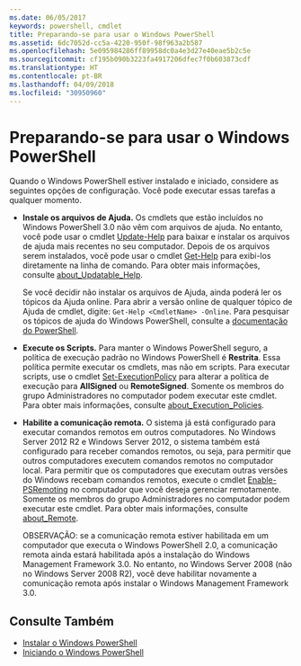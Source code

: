 ```yaml
---
ms.date: 06/05/2017
keywords: powershell, cmdlet
title: Preparando-se para usar o Windows PowerShell
ms.assetid: 6dc7052d-cc5a-4220-950f-98f963a2b587
ms.openlocfilehash: 5e095984286ff89958dc0a4e3d27e40eae5b2c5e
ms.sourcegitcommit: cf195b090b3223fa4917206dfec7f0b603873cdf
ms.translationtype: HT
ms.contentlocale: pt-BR
ms.lasthandoff: 04/09/2018
ms.locfileid: "30950960"
---
```

# <a name="getting-ready-to-use-windows-powershell"></a>Preparando-se para usar o Windows PowerShell
Quando o Windows PowerShell estiver instalado e iniciado, considere as seguintes opções de configuração. Você pode executar essas tarefas a qualquer momento.

- **Instale os arquivos de Ajuda.** Os cmdlets que estão incluídos no Windows PowerShell 3.0 não vêm com arquivos de ajuda. No entanto, você pode usar o cmdlet [Update-Help](/powershell/module/microsoft.powershell.core/update-help) para baixar e instalar os arquivos de ajuda mais recentes no seu computador. Depois de os arquivos serem instalados, você pode usar o cmdlet [Get-Help](/powershell/module/microsoft.powershell.core/get-help) para exibi-los diretamente na linha de comando. Para obter mais informações, consulte [about_Updatable_Help](/powershell/module/microsoft.powershell.core/about/about_updatable_help).

    Se você decidir não instalar os arquivos de Ajuda, ainda poderá ler os tópicos da Ajuda online. Para abrir a versão online de qualquer tópico de Ajuda de cmdlet, digite: `Get-Help <CmdletName> -Online`. Para pesquisar os tópicos de ajuda do Windows PowerShell, consulte a [documentação do PowerShell](/powershell/scripting).

- **Execute os Scripts.** Para manter o Windows PowerShell seguro, a política de execução padrão no Windows PowerShell é **Restrita**. Essa política permite executar os cmdlets, mas não em scripts. Para executar scripts, use o cmdlet [Set-ExecutionPolicy](/powershell/module/microsoft.powershell.security/set-executionpolicy) para alterar a política de execução para **AllSigned** ou **RemoteSigned**. Somente os membros do grupo Administradores no computador podem executar este cmdlet. Para obter mais informações, consulte [about_Execution_Policies](/powershell/module/microsoft.powershell.core/about/about_execution_policies).

- **Habilite a comunicação remota.** O sistema já está configurado para executar comandos remotos em outros computadores. No Windows Server 2012 R2 e Windows Server 2012, o sistema também está configurado para receber comandos remotos, ou seja, para permitir que outros computadores executem comandos remotos no computador local. Para permitir que os computadores que executam outras versões do Windows recebam comandos remotos, execute o cmdlet [Enable-PSRemoting](/powershell/module/microsoft.powershell.core/enable-psremoting) no computador que você deseja gerenciar remotamente. Somente os membros do grupo Administradores no computador podem executar este cmdlet. Para obter mais informações, consulte [about_Remote](/powershell/module/microsoft.powershell.core/about/about_remote).

    OBSERVAÇÃO: se a comunicação remota estiver habilitada em um computador que executa o Windows PowerShell 2.0, a comunicação remota ainda estará habilitada após a instalação do Windows Management Framework 3.0. No entanto, no Windows Server 2008 (não no Windows Server 2008 R2), você deve habilitar novamente a comunicação remota após instalar o Windows Management Framework 3.0.

## <a name="see-also"></a>Consulte Também
- [Instalar o Windows PowerShell](../setup/Installing-Windows-PowerShell.md)
- [Iniciando o Windows PowerShell](/powershell/scripting/setup/starting-windows-powershell)
